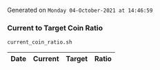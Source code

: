Generated on `Monday 04-October-2021 at 14:46:59`

### Current to Target Coin Ratio
`current_coin_ratio.sh`

Date|Current|Target|Ratio
---|---|---|---
